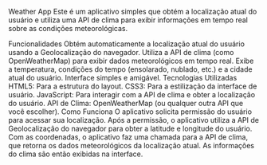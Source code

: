 Weather App
Este é um aplicativo simples que obtém a localização atual do usuário e utiliza uma API de clima para exibir informações em tempo real sobre as condições meteorológicas.

Funcionalidades
Obtém automaticamente a localização atual do usuário usando a Geolocalização do navegador.
Utiliza a API de clima (como OpenWeatherMap) para exibir dados meteorológicos em tempo real.
Exibe a temperatura, condições do tempo (ensolarado, nublado, etc.) e a cidade atual do usuário.
Interface simples e amigável.
Tecnologias Utilizadas
HTML5: Para a estrutura do layout.
CSS3: Para a estilização da interface de usuário.
JavaScript: Para interagir com a API de clima e obter a localização do usuário.
API de Clima: OpenWeatherMap (ou qualquer outra API que você escolher).
Como Funciona
O aplicativo solicita permissão do usuário para acessar sua localização.
Após a permissão, o aplicativo utiliza a API de Geolocalização do navegador para obter a latitude e longitude do usuário.
Com as coordenadas, o aplicativo faz uma chamada para a API de clima, que retorna os dados meteorológicos da localização atual.
As informações do clima são então exibidas na interface.
